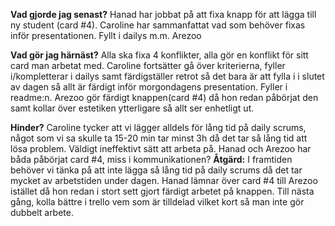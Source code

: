 **Vad gjorde jag senast?**
Hanad har jobbat på att fixa knapp för att lägga till ny student (card #4). 
Caroline har sammanfattat vad som behöver fixas inför presentationen. Fyllt i dailys m.m.
Arezoo 

**Vad gör jag härnäst?**
Alla ska fixa 4 konflikter, alla gör en konflikt för sitt card man arbetat med.
Caroline fortsätter gå över kriterierna, fyller i/kompletterar i dailys samt färdigställer retrot så det bara är att fylla i i slutet av dagen så allt är färdigt inför morgondagens presentation. Fyller i readme:n.
Arezoo gör färdigt knappen(card #4) då hon redan påbörjat den samt kollar över estetiken ytterligare så allt ser enhetligt ut.

**Hinder?**
Caroline tycker att vi lägger alldels för lång tid på daily scrums, något som vi sa skulle ta 15-20 min tar minst 3h då det tar så lång tid att lösa problem. Väldigt ineffektivt sätt att arbeta på.
Hanad och Arezoo har båda påbörjat card #4, miss i kommunikationen?
**Åtgärd:** I framtiden behöver vi tänka på att inte lägga så lång tid på daily scrums då det tar mycket av arbetstiden under dagen.
Hanad lämnar över card #4 till Arezoo istället då hon redan i stort sett gjort färdigt arbetet på knappen. Till nästa gång, kolla bättre i trello vem som är tilldelad vilket kort så man inte gör dubbelt arbete.
